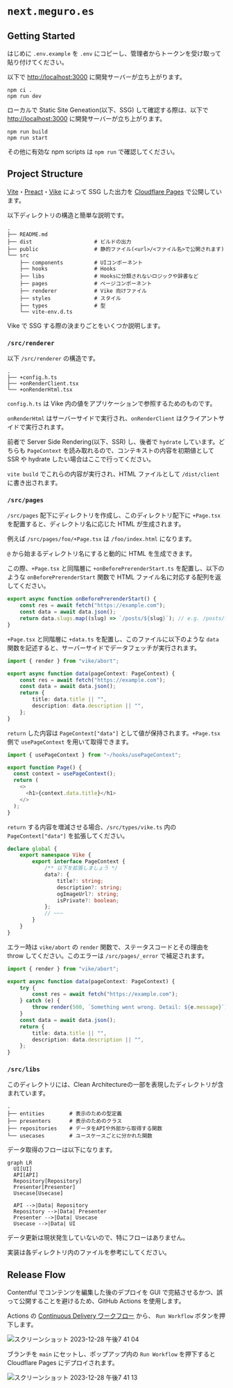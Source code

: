 # `next.meguro.es`

## Getting Started

はじめに `.env.example` を `.env` にコピーし、管理者からトークンを受け取って貼り付けてください。

以下で <http://localhost:3000> に開発サーバーが立ち上がります。

```shell
npm ci .
npm run dev
```

ローカルで Static Site Geneation(以下、SSG) して確認する際は、以下で <http://localhost:3000> に開発サーバーが立ち上がります。

```shell
npm run build
npm run start
```

その他に有効な npm scripts は `npm run` で確認してください。

## Project Structure

[Vite](https://vitejs.dev)・[Preact](https://preactjs.com)・[Vike](https://vike.dev) によって SSG した出力を [Cloudflare Pages](https://pages.cloudflare.com) で公開しています。

以下ディレクトリの構造と簡単な説明です。

```shell
.
├── README.md
├── dist                    # ビルドの出力
├── public                  # 静的ファイル(<url>/<ファイル名>で公開されます)
└── src
    ├── components          # UIコンポーネント
    ├── hooks               # Hooks
    ├── libs                # Hooksに分類されないロジックや辞書など
    ├── pages               # ページコンポーネント
    ├── renderer            # Vike 向けファイル
    ├── styles              # スタイル
    ├── types               # 型
    └── vite-env.d.ts
```

Vike で SSG する際の決まりごとをいくつか説明します。

### `/src/renderer`

以下 `/src/renderer` の構造です。

```shell
.
├── +config.h.ts
├── +onRenderClient.tsx
└── +onRenderHtml.tsx
```

`config.h.ts` は Vike 内の値をアプリケーションで参照するためのものです。

`onRenderHtml` はサーバーサイドで実行され、`onRenderClient` はクライアントサイドで実行されます。

前者で Server Side Rendering(以下、SSR) し、後者で `hydrate` しています。どちらも `PageContext` を読み取れるので、コンテキストの内容を初期値として SSR や hydrate したい場合はここで行ってください。

`vite build` でこれらの内容が実行され、HTML ファイルとして `/dist/client` に書き出されます。

### `/src/pages`

`/src/pages` 配下にディレクトリを作成し、このディレクトリ配下に `+Page.tsx` を配置すると、ディレクトリ名に応じた HTML が生成されます。

例えば `/src/pages/foo/+Page.tsx` は `/foo/index.html` になります。

`@` から始まるディレクトリ名にすると動的に HTML を生成できます。

この際、`+Page.tsx` と同階層に `+onBeforePrerenderStart.ts` を配置し、以下のような `onBeforePrerenderStart` 関数で HTML ファイル名に対応する配列を返してください。

```ts
export async function onBeforePrerenderStart() {
    const res = await fetch("https://example.com");
    const data = await data.json();
    return data.slugs.map((slug) => `/posts/${slug}`); // e.g. /posts/foo.html /posts/bar.html
}
```

`+Page.tsx` と同階層に `+data.ts` を配置し、このファイルに以下のような `data` 関数を記述すると、サーバーサイドでデータフェッチが実行されます。

```ts
import { render } from "vike/abort";

export async function data(pageContext: PageContext) {
    const res = await fetch("https://example.com");
    const data = await data.json();
    return {
        title: data.title || "",
        description: data.description || "",
    };
}
```

`return` した内容は `PageContext["data"]` として値が保持されます。`+Page.tsx` 側で `usePageContext` を用いて取得できます。

```ts
import { usePageContext } from "~/hooks/usePageContext";

export function Page() {
  const context = usePageContext();
  return (
    <>
      <h1>{context.data.title}</h1>
    </>
  );
}
```

`return` する内容を増減させる場合、`/src/types/vike.ts` 内の `PageContext["data"]` を拡張してください。

```ts
declare global {
    export namespace Vike {
        export interface PageContext {
            /** 以下を拡張しましょう */
            data?: {
                title?: string;
                description?: string;
                ogImageUrl?: string;
                isPrivate?: boolean;
            };
            // ~~~
        }
    }
}
```

エラー時は `vike/abort` の `render` 関数で、ステータスコードとその理由を throw してください。このエラーは `/src/pages/_error` で補足されます。

```ts
import { render } from "vike/abort";

export async function data(pageContext: PageContext) {
    try {
        const res = await fetch("https://example.com");
    } catch (e) {
        throw render(500, `Something went wrong. Detail: ${e.message}`);
    }
    const data = await data.json();
    return {
        title: data.title || "",
        description: data.description || "",
    };
}
```

### `/src/libs`

このディレクトリには、Clean Architectureの一部を表現したディレクトリが含まれています。

```shell
.
├── entities        # 表示のための型定義
├── presenters      # 表示のためのクラス
├── repositories    # データをAPIや外部から取得する関数
└── usecases        # ユースケースごとに分かれた関数
```

データ取得のフローは以下になります。

```mermaid
graph LR
  UI[UI]
  API[API]
  Repository[Repository]
  Presenter[Presenter]
  Usecase[Usecase]

  API -->|Data| Repository
  Repository -->|Data| Presenter
  Presenter -->|Data| Usecase
  Usecase -->|Data| UI
```

データ更新は現状発生していないので、特にフローはありません。

実装は各ディレクトリ内のファイルを参考にしてください。

## Release Flow

Contentful でコンテンツを編集した後のデプロイを GUI で完結させるかつ、誤って公開することを避けるため、GitHub Actions を使用します。

Actions の [Continuous Delivery ワークフロー](https://github.com/meguroes/next.meguro.es/actions/workflows/continuous_delivery.yaml) から、 `Run Workflow` ボタンを押下します。

![スクリーンショット 2023-12-28 午後7 41 04](https://github.com/meguroes/next.meguro.es/assets/38882716/d8c5fc73-9dd7-4323-8714-54621267cde0)

ブランチを `main` にセットし、ポップアップ内の `Run Workflow` を押下すると Cloudflare Pages にデプロイされます。

![スクリーンショット 2023-12-28 午後7 41 13](https://github.com/meguroes/next.meguro.es/assets/38882716/c695f8a9-5536-4eb0-8ca5-3909623ce6e6)
